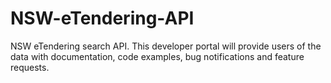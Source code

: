 # NSW-eTendering-API
NSW eTendering search API.  This developer portal will provide users of the data with documentation, code examples, bug notifications and feature requests.
